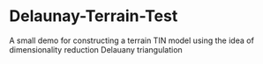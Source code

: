 # Delaunay-Terrain-Test
A small demo for constructing a terrain TIN model using the idea of dimensionality reduction Delauany triangulation
